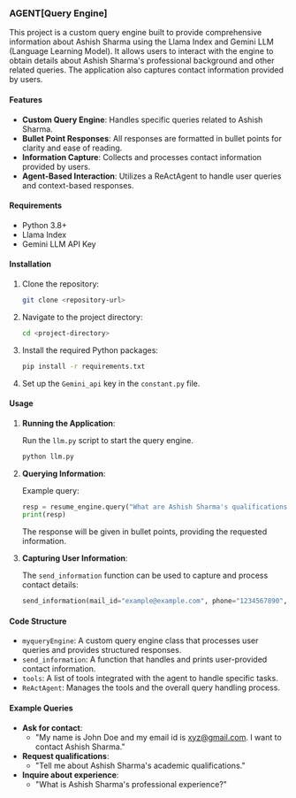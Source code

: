 ### AGENT[Query Engine]

This project is a custom query engine built to provide comprehensive information about Ashish Sharma using the Llama Index and Gemini LLM (Language Learning Model). It allows users to interact with the engine to obtain details about Ashish Sharma's professional background and other related queries. The application also captures contact information provided by users.

#### Features
- **Custom Query Engine**: Handles specific queries related to Ashish Sharma.
- **Bullet Point Responses**: All responses are formatted in bullet points for clarity and ease of reading.
- **Information Capture**: Collects and processes contact information provided by users.
- **Agent-Based Interaction**: Utilizes a ReActAgent to handle user queries and context-based responses.

#### Requirements
- Python 3.8+
- Llama Index
- Gemini LLM API Key

#### Installation
1. Clone the repository:
   ```bash
   git clone <repository-url>
   ```
2. Navigate to the project directory:
   ```bash
   cd <project-directory>
   ```
3. Install the required Python packages:
   ```bash
   pip install -r requirements.txt
   ```
4. Set up the `Gemini_api` key in the `constant.py` file.

#### Usage
1. **Running the Application**: 

   Run the `llm.py` script to start the query engine.
   ```bash
   python llm.py
   ```

2. **Querying Information**:

   Example query:
   ```python
   resp = resume_engine.query("What are Ashish Sharma's qualifications?")
   print(resp)
   ```
   The response will be given in bullet points, providing the requested information.

3. **Capturing User Information**:

   The `send_information` function can be used to capture and process contact details:
   ```python
   send_information(mail_id="example@example.com", phone="1234567890", name="John Doe", links="https://linkedin.com/in/johndoe")
   ```

#### Code Structure
- `myqueryEngine`: A custom query engine class that processes user queries and provides structured responses.
- `send_information`: A function that handles and prints user-provided contact information.
- `tools`: A list of tools integrated with the agent to handle specific tasks.
- `ReActAgent`: Manages the tools and the overall query handling process.

#### Example Queries
- **Ask for contact**: 
  - "My name is John Doe and my email id is xyz@gmail.com. I want to contact Ashish Sharma."
- **Request qualifications**: 
  - "Tell me about Ashish Sharma's academic qualifications."
- **Inquire about experience**: 
  - "What is Ashish Sharma's professional experience?"

